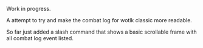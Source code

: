 Work in progress.

A attempt to try and make the combat log for wotlk classic more readable.

So far just added a slash command that shows a basic scrollable frame with all combat log event listed.
